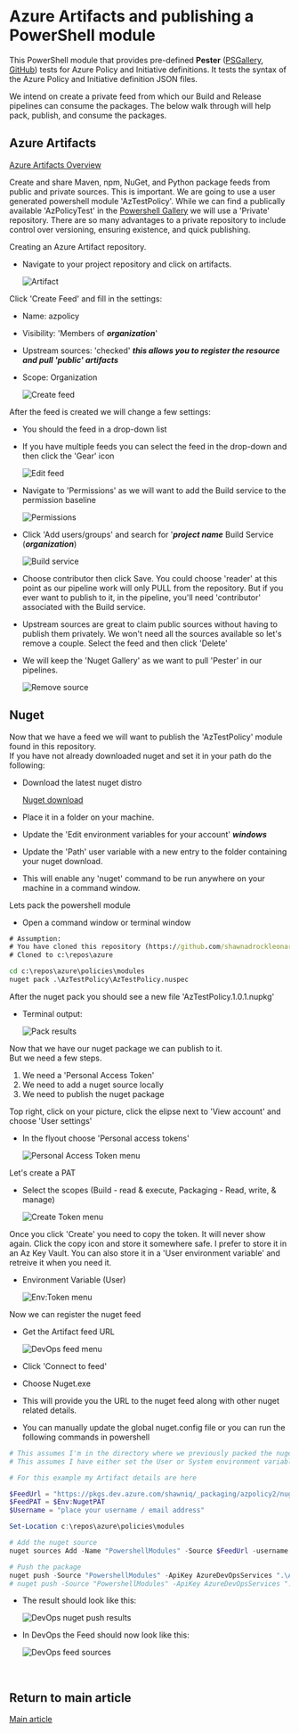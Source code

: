 # Azure Artifacts and publishing a PowerShell module

This PowerShell module that provides pre-defined **Pester**  ([PSGallery](https://www.powershellgallery.com/packages/Pester/), [GitHub](https://github.com/Pester/Pester)) tests for Azure Policy and Initiative definitions.  It tests the syntax of the Azure Policy and Initiative definition JSON files.

We intend on create a private feed from which our Build and Release pipelines can consume the packages.  The below walk through will help pack, publish, and consume the packages.

## Azure Artifacts

[Azure Artifacts Overview](https://azure.microsoft.com/en-us/services/devops/artifacts/)

Create and share Maven, npm, NuGet, and Python package feeds from public and private sources.  This is important.  We are going to use a user generated powershell module 'AzTestPolicy'.   While we can find a publically available 'AzPolicyTest' in the [Powershell Gallery](https://www.powershellgallery.com/) we will use a 'Private' repository.  There are so many advantages to a private repository to include control over versioning, ensuring existence, and quick publishing.  

Creating an Azure Artifact repository.

- Navigate to your project repository and click on artifacts.

    ![Artifact](./docs/devops01.png)

Click 'Create Feed' and fill in the settings:

- Name: azpolicy
- Visibility: 'Members of ***organization***'
- Upstream sources: 'checked' ***this allows you to register the resource and pull 'public' artifacts***
- Scope: Organization

    ![Create feed](./docs/devops02.png)

After the feed is created we will change a few settings:

- You should the feed in a drop-down list
- If you have multiple feeds you can select the feed in the drop-down and then click the 'Gear' icon

    ![Edit feed](./docs/devops03.png)

- Navigate to 'Permissions' as we will want to add the Build service to the permission baseline

    ![Permissions](./docs/devops04.png)

- Click 'Add users/groups' and search for '***project name*** Build Service (***organization***)

    ![Build service](./docs/devops05.png)

- Choose contributor then click Save.  You could choose 'reader' at this point as our pipeline work will only PULL from the repository.  But if you ever want to publish to it, in the pipeline, you'll need 'contributor' associated with the Build service.
- Upstream sources are great to claim public sources without having to publish them privately.  We won't need all the sources available so let's remove a couple.  Select the feed and then click 'Delete'
- We will keep the 'Nuget Gallery' as we want to pull 'Pester' in our pipelines.

    ![Remove source](./docs/devops06.png)

## Nuget

Now that we have a feed we will want to publish the 'AzTestPolicy' module found in this repository.  
If you have not already downloaded nuget and set it in your path do the following:

- Download the latest nuget distro

    [Nuget download](https://www.nuget.org/downloads)

- Place it in a folder on your machine.
- Update the 'Edit environment variables for your account' ***windows***
- Update the 'Path' user variable with a new entry to the folder containing your nuget download.
- This will enable any 'nuget' command to be run anywhere on your machine in a command window.

Lets pack the powershell module

- Open a command window or terminal window

```cmd
# Assumption:
# You have cloned this repository (https://github.com/shawnadrockleonard/Azure)
# Cloned to c:\repos\azure

cd c:\repos\azure\policies\modules
nuget pack .\AzTestPolicy\AzTestPolicy.nuspec
```

After the nuget pack you should see a new file 'AzTestPolicy.1.0.1.nupkg'

- Terminal output:

    ![Pack results](./docs/nugetpub01.png)

Now that we have our nuget package we can publish to it.  
But we need a few steps.

1. We need a 'Personal Access Token'
1. We need to add a nuget source locally
1. We need to publish the nuget package

Top right, click on your picture, click the elipse next to 'View account' and choose 'User settings'

- In the flyout choose 'Personal access tokens'

    ![Personal Access Token menu](./docs/nugetpub03.png)

Let's create a PAT

- Select the scopes (Build - read & execute, Packaging - Read, write, & manage)

    ![Create Token menu](./docs/nugetpub04.png)

Once you click 'Create' you need to copy the token.  It will never show again.  Click the copy icon and store it somewhere safe.  I prefer to store it in an Az Key Vault.  You can also store it in a 'User environment variable' and retreive it when you need it.  

- Environment Variable (User)

    ![Env:Token menu](./docs/nugetpub05.png)

Now we can register the nuget feed

- Get the Artifact feed URL

    ![DevOps feed menu](./docs/devopsfeed01.png)

- Click 'Connect to feed'
- Choose Nuget.exe
- This will provide you the URL to the nuget feed along with other nuget related details.
- You can manually update the global nuget.config file or you can run the following commands in powershell

```powershell
# This assumes I'm in the directory where we previously packed the nuget package
# This assumes I have either set the User or System environment variable 'NugetPAT' with my Personal Access Token

# For this example my Artifact details are here

$FeedUrl = "https://pkgs.dev.azure.com/shawniq/_packaging/azpolicy2/nuget/v3/index.json"
$FeedPAT = $Env:NugetPAT
$Username = "place your username / email address"

Set-Location c:\repos\azure\policies\modules

# Add the nuget source
nuget sources Add -Name "PowershellModules" -Source $FeedUrl -username $Username -password $FeedPAT

# Push the package
nuget push -Source "PowershellModules" -ApiKey AzureDevOpsServices ".\AzTestPolicy.1.0.1.nupkg"
# nuget push -Source "PowershellModules" -ApiKey AzureDevOpsServices ".\pester.4.7.0.nupkg"

```

- The result should look like this:

    ![DevOps nuget push results](./docs/devopsfeed02.png)

- In DevOps the Feed should now look like this:

    ![DevOps feed sources](./docs/devopsfeed03.png)


&nbsp;

## Return to main article

[Main article](./readme.md#step-02-service-principals)

